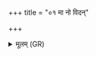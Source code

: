 +++
title = "०१ मा नो विदन्"

+++
<details><summary>मूलम् (GR)</summary>

मा नो विदन् विव्याधिनो  
मो अभिव्याधिनो विदन् ।  
आराच् छरव्या अस्मद्  
विषूचीर् इन्द्र पातय ॥
</details>